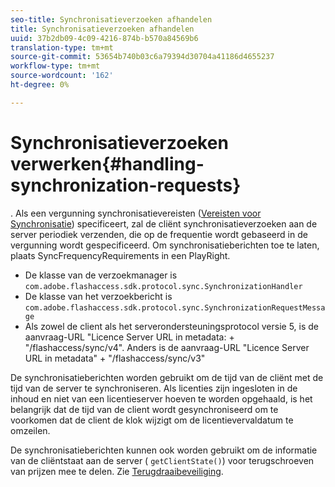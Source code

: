```yaml
---
seo-title: Synchronisatieverzoeken afhandelen
title: Synchronisatieverzoeken afhandelen
uuid: 37b2db09-4c09-4216-874b-b570a84569b6
translation-type: tm+mt
source-git-commit: 53654b740b03c6a79394d30704a41186d4655237
workflow-type: tm+mt
source-wordcount: '162'
ht-degree: 0%

---
```



# Synchronisatieverzoeken verwerken{#handling-synchronization-requests}

. Als een vergunning synchronisatievereisten ([Vereisten voor Synchronisatie](../../aaxs-protecting-content/content-introduction/content-usage-rules/content-time-based-rules/content-time-based-rules-defining.md#requirements-for-synchronization)) specificeert, zal de cliënt synchronisatieverzoeken aan de server periodiek verzenden, die op de frequentie wordt gebaseerd in de vergunning wordt gespecificeerd. Om synchronisatieberichten toe te laten, plaats SyncFrequencyRequirements in een PlayRight.

* De klasse van de verzoekmanager is `com.adobe.flashaccess.sdk.protocol.sync.SynchronizationHandler`
* De klasse van het verzoekbericht is `com.adobe.flashaccess.sdk.protocol.sync.SynchronizationRequestMessage`
* Als zowel de client als het serverondersteuningsprotocol versie 5, is de aanvraag-URL &quot;Licence Server URL in metadata: + &quot;/flashaccess/sync/v4&quot;. Anders is de aanvraag-URL &quot;Licence Server URL in metadata&quot; + &quot;/flashaccess/sync/v3&quot;

De synchronisatieberichten worden gebruikt om de tijd van de cliënt met de tijd van de server te synchroniseren. Als licenties zijn ingesloten in de inhoud en niet van een licentieserver hoeven te worden opgehaald, is het belangrijk dat de tijd van de client wordt gesynchroniseerd om te voorkomen dat de client de klok wijzigt om de licentievervaldatum te omzeilen.

De synchronisatieberichten kunnen ook worden gebruikt om de informatie van de cliëntstaat aan de server ( `getClientState()`) voor terugschroeven van prijzen mee te delen. Zie [Terugdraaibeveiliging](../../aaxs-protecting-content/content-implementing-the-license-server/content-processing-aaxs-requests/content-rollback-detection.md).